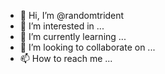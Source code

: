 - 👋 Hi, I’m @randomtrident
- 👀 I’m interested in ...
- 🌱 I’m currently learning ...
- 💞️ I’m looking to collaborate on ...
- 📫 How to reach me ...

<!---
randomtrident/randomtrident is a ✨ special ✨ repository because its `README.md` (this file) appears on your GitHub profile.
You can click the Preview link to take a look at your changes.
--->
